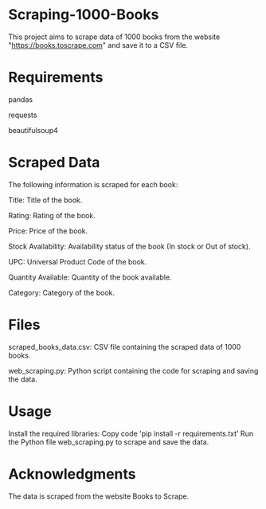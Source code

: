 # Scraping-1000-Books
This project aims to scrape data of 1000 books from the website "https://books.toscrape.com" and save it to a CSV file.

# Requirements
pandas

requests

beautifulsoup4
# Scraped Data
The following information is scraped for each book:

Title: Title of the book.

Rating: Rating of the book.

Price: Price of the book.

Stock Availability: Availability status of the book (In stock or Out of stock).

UPC: Universal Product Code of the book.

Quantity Available: Quantity of the book available.

Category: Category of the book.
# Files
scraped_books_data.csv: CSV file containing the scraped data of 1000 books.

web_scraping.py: Python script containing the code for scraping and saving the data.
# Usage
Install the required libraries: Copy code 'pip install -r requirements.txt'
Run the Python file web_scraping.py to scrape and save the data.
# Acknowledgments
The data is scraped from the website Books to Scrape.
